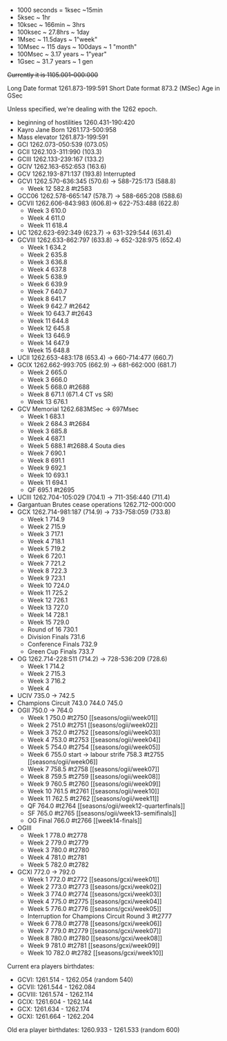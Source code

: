 * 1000 seconds = 1ksec ~15min
* 5ksec ~ 1hr
* 10ksec ~ 166min ~ 3hrs
* 100ksec ~ 27.8hrs ~ 1day
* 1Msec ~ 11.5days ~ 1"week"
* 10Msec ~ 115 days ~ 100days ~ 1 "month"
* 100Msec ~ 3.17 years ~ 1"year"
* 1Gsec ~ 31.7 years ~ 1 gen

~~Currently it is 1105.001-000:000~~

Long Date format 1261.873-199:591
Short Date format 873.2 (MSec)
Age in GSec

Unless specified, we're dealing with the 1262 epoch.

* beginning of hostilities 1260.431-190:420
* Kayro Jane Born 1261.173-500:958
* Mass elevator 1261.873-199:591
* GCI 1262.073-050:539 (073.05)
* GCII 1262.103-311:990 (103.3)
* GCIII 1262.133-239:167 (133.2)
* GCIV 1262.163-652:653 (163.6)
* GCV 1262.193-871:137 (193.8) Interrupted 
* GCVI 1262.570-636:345 (570.6) -> 588-725:173 (588.8)
	* Week 12 582.8 #t2583 
* GCC06 1262.578-665:147 (578.7) -> 588-665:208 (588.6)
* GCVII 1262.606-843:983 (606.8)-> 622-753:488 (622.8)
	* Week 3 610.0
	* Week 4 611.0
	* Week 11 618.4
* UC 1262.623-692:349 (623.7) -> 631-329:544 (631.4)
* GCVIII 1262.633-862:797 (633.8) -> 652-328:975 (652.4)
	* Week 1 634.2
	* Week 2 635.8
	* Week 3 636.8
	* Week 4 637.8
	* Week 5 638.9
	* Week 6 639.9
	* Week 7 640.7
	* Week 8 641.7
	* Week 9 642.7 #t2642 
	* Week 10 643.7 #t2643
	* Week 11 644.8
	* Week 12 645.8
	* Week 13 646.9
	* Week 14 647.9
	* Week 15 648.8
* UCII 1262.653-483:178 (653.4) -> 660-714:477 (660.7)
* GCIX 1262.662-993:705 (662.9) -> 681-662:000 (681.7)
	* Week 2 665.0
	* Week 3 666.0
	* Week 5 668.0 #t2688
	* Week 8 671.1 (671.4 CT vs SR)
	* Week 13 676.1
* GCV Memorial 1262.683MSec -> 697Msec
	* Week 1 683.1
	* Week 2 684.3 #t2684 
	* Week 3 685.8
	* Week 4 687.1
	* Week 5 688.1 #t2688.4 Souta dies
	* Week 7 690.1
	* Week 8 691.1
	* Week 9 692.1
	* Week 10 693.1
	* Week 11 694.1
	* QF 695.1 #t2695 
* UCIII 1262.704-105:029 (704.1) -> 711-356:440 (711.4)
* Gargantuan Brutes cease operations 1262.712-000:000
* GCX 1262.714-981:187 (714.9) ->  733-758:059 (733.8)
	* Week 1 714.9
	* Week 2 715.9
	* Week 3 717.1
	* Week 4 718.1
	* Week 5 719.2
	* Week 6 720.1
	* Week 7 721.2
	* Week 8 722.3
	* Week 9 723.1
	* Week 10 724.0
	* Week 11 725.2
	* Week 12 726.1
	* Week 13 727.0
	* Week 14 728.1
	* Week 15 729.0
	* Round of 16 730.1
	* Division Finals 731.6
	* Conference Finals 732.9
	* Green Cup Finals 733.7
* OG 1262.714-228:511 (714.2) -> 728-536:209 (728.6)
	* Week 1 714.2
	* Week 2 715.3
	* Week 3 716.2
	* Week 4 
* UCIV 735.0 -> 742.5
* Champions Circuit 743.0 744.0 745.0
* OGII 750.0 -> 764.0
	* Week 1 750.0 #t2750 [[seasons/ogii/week01]]
	* Week 2 751.0 #t2751 [[seasons/ogii/week02]]
	* Week 3 752.0 #t2752 [[seasons/ogii/week03]]
	* Week 4 753.0 #t2753 [[seasons/ogii/week04]]
	* Week 5 754.0 #t2754 [[seasons/ogii/week05]]
	* Week 6 755.0 start -> labour strife 758.3 #t2755 [[seasons/ogii/week06]]
	* Week 7 758.5 #t2758 [[seasons/ogii/week07]]
	* Week 8 759.5 #t2759 [[seasons/ogii/week08]]
	* Week 9 760.5 #t2760 [[seasons/ogii/week09]]
	* Week 10 761.5 #t2761 [[seasons/ogii/week10]]
	* Week 11 762.5 #t2762 [[seasons/ogii/week11]]
	* QF 764.0 #t2764 [[seasons/ogii/week12-quarterfinals]]
	* SF 765.0 #t2765 [[seasons/ogii/week13-semifinals]]
	* OG Final 766.0 #t2766 [[week14-finals]]
* OGIII 
	* Week 1 778.0 #t2778
	* Week 2 779.0 #t2779 
	* Week 3 780.0 #t2780 
	* Week 4 781.0 #t2781 
	* Week 5 782.0 #t2782 
* GCXI 772.0 -> 792.0 
	* Week 1 772.0 #t2772 [[seasons/gcxi/week01]]
	* Week 2 773.0 #t2773 [[seasons/gcxi/week02]]
	* Week 3 774.0 #t2774 [[seasons/gcxi/week03]]
	* Week 4 775.0 #t2775 [[seasons/gcxi/week04]]
	* Week 5 776.0 #t2776 [[seasons/gcxi/week05]]
	* Interruption for Champions Circuit Round 3 #t2777 
	* Week 6 778.0 #t2778 [[seasons/gcxi/week06]]
	* Week 7 779.0 #t2779 [[seasons/gcxi/week07]]
	* Week 8 780.0 #t2780 [[seasons/gcxi/week08]]
	* Week 9 781.0 #t2781 [[seasons/gcxi/week09]]
	* Week 10 782.0 #t2782 [[seasons/gcxi/week10]]



Current era players birthdates: 

* GCVI: 1261.514 - 1262.054 (random 540)
* GCVII: 1261.544 - 1262.084
* GCVIII: 1261.574 - 1262.114
* GCIX: 1261.604 - 1262.144
* GCX: 1261.634 - 1262.174
* GCXI: 1261.664 - 1262.204

Old era player birthdates: 1260.933 - 1261.533 (random 600)

